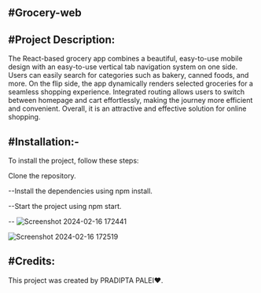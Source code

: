 #Grocery-web
--
#Project Description:
--
The React-based grocery app combines a beautiful, easy-to-use mobile design with an easy-to-use vertical tab navigation system on one side. Users can easily search for categories such as bakery, canned foods, and more. On the flip side, the app dynamically renders selected groceries for a seamless shopping experience. Integrated routing allows users to switch between homepage and cart effortlessly, making the journey more efficient and convenient. Overall, it is an attractive and effective solution for online shopping.
 
#Installation:-
--
To install the project, follow these steps:

 Clone the repository.
 
--Install the dependencies using npm install.

--Start the project using npm start.


--
![Screenshot 2024-02-16 172441](https://github.com/Pradipta22/Grocery-web/assets/81964254/d29f4d89-3b6a-4c05-872c-0c8f00344c4b)

![Screenshot 2024-02-16 172519](https://github.com/Pradipta22/Grocery-web/assets/81964254/f6684791-72f2-4b1e-b7e1-f0fedbdd9593)

#Credits:
--
This project was created by PRADIPTA PALEI❤️.
  

